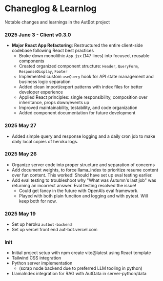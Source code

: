 # Chaneglog & Learnlog

Notable changes and learnings in the AutBot project

### 2025 June 3 - Client v0.3.0
- **Major React App Refactoring**: Restructured the entire client-side codebase following React best practices
  - Broke down monolithic `App.jsx` (147 lines) into focused, reusable components
  - Created organized component structure: `Header`, `QueryForm`, `ResponseDisplay`, `Footer`
  - Implemented custom `useQuery` hook for API state management and business logic separation
  - Added clean import/export patterns with index files for better developer experience
  - Applied React principles: single responsibility, composition over inheritance, props down/events up
  - Improved maintainability, testability, and code organization
  - Added component documentation for future development

### 2025 May 27
- Added simple query and response logging and a daily cron job to make daily local copies of heroku logs.

### 2025 May 26
- Organize server code into proper structure and separation of concerns
- Add document weights, to force llama_index to prioritize resume content over fun content. This worked!  Should have set up eval testing earlier.
- Add eval testing to troubleshoot why "What was Autumn's last job" was returning an incorrect answer.  Eval testing resolved the issue!   
  - Could get fancy in the future with OpenAIs eval framework.
  - Played with both plain funciton and logging and with pytest. Will keep both for now. 

### 2025 May 19
- Set up heroku `autbot-backend`
- Set up vercel front end aut-bot.vercel.com

### Init
- Initial project setup with npm create vite@latest using React template
- Tailwind CSS integration
- Python server implementation
  -  (scrap node backend due to preferred LLM tooling in python)
- LlamaIndex integration for RAG with AutData in server-python/data